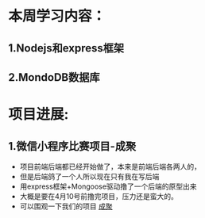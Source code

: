 # **本周学习内容：**
 ## 1.Nodejs和express框架
  ## 2.MondoDB数据库
# **项目进展:**
  ## 1.微信小程序比赛项目-成聚
-  项目前端后端都已经开始做了，本来是前端后端各两人的，
-  但是后端鸽了一个人所以现在只有我在写后端
-  用express框架+Mongoose驱动撸了一个后端的原型出来
-  大概是要在4月10号前撸完项目，压力还是蛮大的。
- 可以围观一下我们的项目 [成聚](https://github.com/moyuteam/ChengJu)
 

